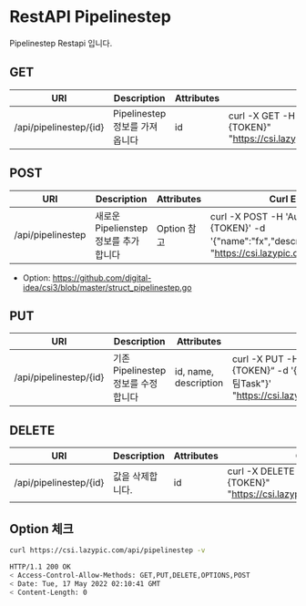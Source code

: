 # RestAPI Pipelinestep

Pipelinestep Restapi 입니다.

## GET

| URI | Description | Attributes | Curl Example |
| --- | --- | --- | --- |
|/api/pipelinestep/{id}| Pipelinestep 정보를 가져옵니다|id|curl -X GET -H "Authorization: Basic {TOKEN}" "https://csi.lazypic.com/api/pipelinestep/{id}"

## POST

| URI | Description | Attributes | Curl Example |
| --- | --- | --- | --- |
|/api/pipelinestep|새로운 Pipelienstep 정보를 추가합니다| Option 참고 |curl -X POST -H 'Authorization: Basic {TOKEN}' -d '{"name":"fx","description":"FX팀"}' "https://csi.lazypic.com/api/pipelinestep"

- Option: https://github.com/digital-idea/csi3/blob/master/struct_pipelinestep.go

## PUT

| URI | Description | Attributes | Curl Example |
| --- | --- | --- | --- |
|/api/pipelinestep/{id}|기존 Pipelinestep 정보를 수정합니다|id, name, description|curl -X PUT -H "Authorization: Basic {TOKEN}“ -d '{"name":"fx","description":"FX팀Task"}' "https://csi.lazypic.com/api/pipelinestep/{id}"

## DELETE

| URI | Description | Attributes | Curl Example |
| --- | --- | --- | --- |
|/api/pipelinestep/{id}|값을 삭제합니다.|id|curl -X DELETE -H "Authorization: Basic {TOKEN}" "https://csi.lazypic.com/api/pipelinestep/{id}"

## Option 체크

```bash
curl https://csi.lazypic.com/api/pipelinestep -v
```

```bash
HTTP/1.1 200 OK
< Access-Control-Allow-Methods: GET,PUT,DELETE,OPTIONS,POST
< Date: Tue, 17 May 2022 02:10:41 GMT
< Content-Length: 0
```
